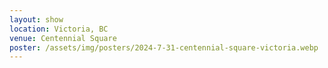 ```yaml
---
layout: show
location: Victoria, BC
venue: Centennial Square
poster: /assets/img/posters/2024-7-31-centennial-square-victoria.webp
---
```


